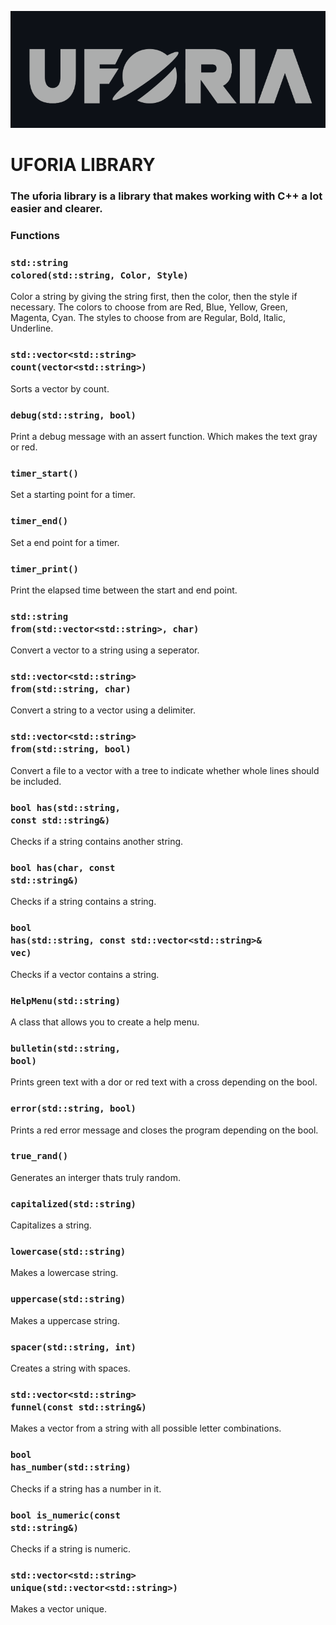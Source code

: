 <p align="center">
  <img src="logo.png" />
</p>

# UFORIA LIBRARY

### The uforia library is a library that makes working with C++ a lot easier and clearer.

### Functions

### <code>std::string colored(std::string, Color, Style)</code>

Color a string by giving the string first, then the color, then the style if necessary.
The colors to choose from are Red, Blue, Yellow, Green, Magenta, Cyan.
The styles to choose from are Regular, Bold, Italic, Underline.

### <code>std::vector\<std::string\> count(vector\<std::string\>)</code>

Sorts a vector<string> by count.

### <code>debug(std::string, bool)</code>

Print a debug message with an assert function. Which makes the text gray or red.

### <code>timer_start()</code>

Set a starting point for a timer.

### <code>timer_end()</code>

Set a end point for a timer.

### <code>timer_print()</code>

Print the elapsed time between the start and end point.

### <code>std::string from(std::vector\<std::string\>, char)</code>

Convert a vector to a string using a seperator.

### <code>std::vector\<std::string\> from(std::string, char)</code>

Convert a string to a vector using a delimiter.

### <code>std::vector\<std::string\> from(std::string, bool)</code>

Convert a file to a vector with a tree to indicate whether whole lines should be included.

### <code>bool has(std::string, const std::string&)</code>

Checks if a string contains another string.

### <code>bool has(char, const std::string&)</code>

Checks if a string contains a string.

### <code>bool has(std::string, const std::vector\<std::string\>& vec)</code>

Checks if a vector contains a string.

### <code>HelpMenu(std::string)</code>

A class that allows you to create a help menu.

### <code>bulletin(std::string, bool)</code>

Prints green text with a dor or red text with a cross depending on the bool.

### <code>error(std::string, bool)</code>

Prints a red error message and closes the program depending on the bool.

### <code>true_rand()</code>

Generates an interger thats truly random.

### <code>capitalized(std::string)</code>

Capitalizes a string.

### <code>lowercase(std::string)</code>

Makes a lowercase string.

### <code>uppercase(std::string)</code>

Makes a uppercase string.

### <code>spacer(std::string, int)</code>

Creates a string with spaces.

### <code>std::vector\<std::string\> funnel(const std::string&)</code>

Makes a vector from a string with all possible letter combinations.

### <code>bool has_number(std::string)</code>

Checks if a string has a number in it.

### <code>bool is_numeric(const std::string&)</code>

Checks if a string is numeric.

### <code>std::vector\<std::string\> unique(std::vector\<std::string\>)</code>

Makes a vector unique.
